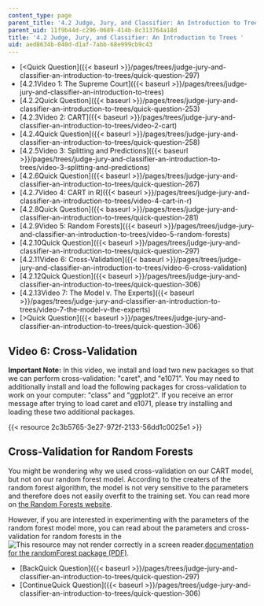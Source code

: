 ```yaml
---
content_type: page
parent_title: '4.2 Judge, Jury, and Classifier: An Introduction to Trees '
parent_uid: 11f9b44d-c296-0689-414b-8c313764a18d
title: '4.2 Judge, Jury, and Classifier: An Introduction to Trees '
uid: aed8634b-040d-d1af-7abb-68e999cb9c43
---
```


*   [\<Quick Question]({{< baseurl >}}/pages/trees/judge-jury-and-classifier-an-introduction-to-trees/quick-question-297)
*   [4.2.1Video 1: The Supreme Court]({{< baseurl >}}/pages/trees/judge-jury-and-classifier-an-introduction-to-trees)
*   [4.2.2Quick Question]({{< baseurl >}}/pages/trees/judge-jury-and-classifier-an-introduction-to-trees/quick-question-253)
*   [4.2.3Video 2: CART]({{< baseurl >}}/pages/trees/judge-jury-and-classifier-an-introduction-to-trees/video-2-cart)
*   [4.2.4Quick Question]({{< baseurl >}}/pages/trees/judge-jury-and-classifier-an-introduction-to-trees/quick-question-258)
*   [4.2.5Video 3: Splitting and Predictions]({{< baseurl >}}/pages/trees/judge-jury-and-classifier-an-introduction-to-trees/video-3-splitting-and-predictions)
*   [4.2.6Quick Question]({{< baseurl >}}/pages/trees/judge-jury-and-classifier-an-introduction-to-trees/quick-question-267)
*   [4.2.7Video 4: CART in R]({{< baseurl >}}/pages/trees/judge-jury-and-classifier-an-introduction-to-trees/video-4-cart-in-r)
*   [4.2.8Quick Question]({{< baseurl >}}/pages/trees/judge-jury-and-classifier-an-introduction-to-trees/quick-question-281)
*   [4.2.9Video 5: Random Forests]({{< baseurl >}}/pages/trees/judge-jury-and-classifier-an-introduction-to-trees/video-5-random-forests)
*   [4.2.10Quick Question]({{< baseurl >}}/pages/trees/judge-jury-and-classifier-an-introduction-to-trees/quick-question-297)
*   [4.2.11Video 6: Cross-Validation]({{< baseurl >}}/pages/trees/judge-jury-and-classifier-an-introduction-to-trees/video-6-cross-validation)
*   [4.2.12Quick Question]({{< baseurl >}}/pages/trees/judge-jury-and-classifier-an-introduction-to-trees/quick-question-306)
*   [4.2.13Video 7: The Model v. The Experts]({{< baseurl >}}/pages/trees/judge-jury-and-classifier-an-introduction-to-trees/video-7-the-model-v-the-experts)
*   [\>Quick Question]({{< baseurl >}}/pages/trees/judge-jury-and-classifier-an-introduction-to-trees/quick-question-306)

Video 6: Cross-Validation
-------------------------

**Important Note:** In this video, we install and load two new packages so that we can perform cross-validation: "caret", and "e1071". You may need to additionally install and load the following packages for cross-validation to work on your computer: "class" and "ggplot2". If you receive an error message after trying to load caret and e1071, please try installing and loading these two additional packages.

{{< resource 2c3b5765-3e27-972f-2133-56dd1c0025e1 >}}

Cross-Validation for Random Forests
-----------------------------------

You might be wondering why we used cross-validation on our CART model, but not on our random forest model. According to the creaters of the random forest algorithm, the model is not very sensitive to the parameters and therefore does not easily overfit to the training set. You can read more on [the Random Forests website](https://www.stat.berkeley.edu/~breiman/RandomForests/cc_home.htm). 

However, if you are interested in experimenting with the parameters of the random forest model more, you can read about the parameters and cross-validation for random forests in the ![This resource may not render correctly in a screen reader.](/images/inacessible.gif)[documentation for the randomForest package (PDF)](http://cran.r-project.org/web/packages/randomForest/randomForest.pdf).

*   [BackQuick Question]({{< baseurl >}}/pages/trees/judge-jury-and-classifier-an-introduction-to-trees/quick-question-297)
*   [ContinueQuick Question]({{< baseurl >}}/pages/trees/judge-jury-and-classifier-an-introduction-to-trees/quick-question-306)